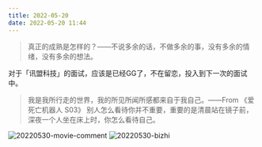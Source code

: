 ```yaml
---
title: 2022-05-20
date: 2022-05-20 11:44
---
```


>  真正的成熟是怎样的？——不说多余的话，不做多余的事，没有多余的情绪，没有多余的想法。 ​​​

对于「讯盟科技」的面试，应该是已经GG了，不在留恋，投入到下一次的面试中。

>  我是我所行走的世界，我的所见所闻所感都来自于我自己。——From 《爱死亡机器人 S03》
>  别人怎么看待你并不重要，重要的是清晨站在镜子前，深夜一个人坐在床上时，你怎么看待自己。

![20220530-movie-comment](http://images.iotop.work/uPic/20220530-movie-comment.png)
![20220530-bizhi](http://images.iotop.work/uPic/20220530-bizhi.jpg)